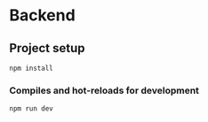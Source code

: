 # Backend

## Project setup
```
npm install
```

### Compiles and hot-reloads for development
```
npm run dev
```